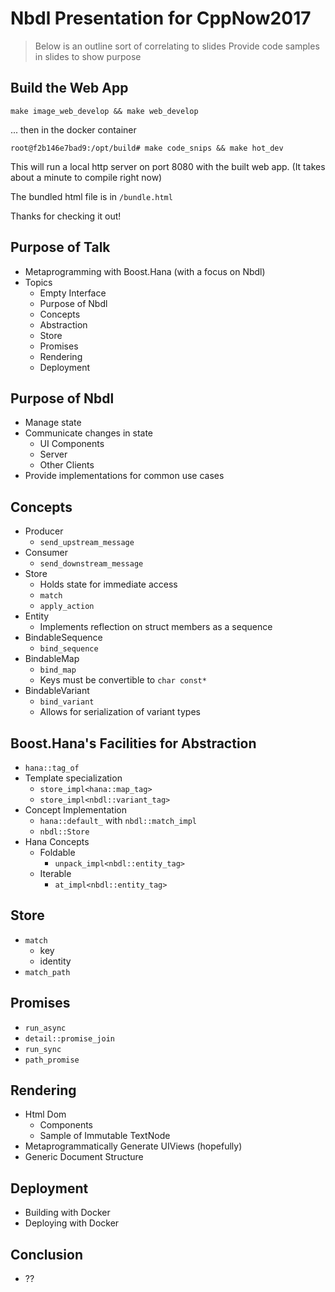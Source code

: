 # Nbdl Presentation for CppNow2017

> Below is an outline sort of correlating to slides
> Provide code samples in slides to show purpose

## Build the Web App

```
make image_web_develop && make web_develop
```
... then in the docker container
```
root@f2b146e7bad9:/opt/build# make code_snips && make hot_dev
```

This will run a local http server on port 8080 with the built web app.
(It takes about a minute to compile right now)

The bundled html file is in `/bundle.html`


Thanks for checking it out!


## Purpose of Talk

  - Metaprogramming with Boost.Hana (with a focus on Nbdl)
  - Topics
    - Empty Interface
    - Purpose of Nbdl
    - Concepts
    - Abstraction
    - Store
    - Promises
    - Rendering
    - Deployment

## Purpose of Nbdl

  - Manage state
  - Communicate changes in state
    - UI Components
    - Server
    - Other Clients
  - Provide implementations for common use cases 

## Concepts

  - Producer
    - `send_upstream_message`
  - Consumer
    - `send_downstream_message`
  - Store
    - Holds state for immediate access
    - `match`
    - `apply_action`
  - Entity
    - Implements reflection on struct members as a sequence
  - BindableSequence
    - `bind_sequence`
  - BindableMap
    - `bind_map`
    - Keys must be convertible to `char const*` 
  - BindableVariant
    - `bind_variant`
    - Allows for serialization of variant types

## Boost.Hana's Facilities for Abstraction
  
  - `hana::tag_of`
  - Template specialization
    - `store_impl<hana::map_tag>`
    - `store_impl<nbdl::variant_tag>`
  - Concept Implementation
    - `hana::default_` with `nbdl::match_impl`
    - `nbdl::Store`
  - Hana Concepts
    - Foldable
      - `unpack_impl<nbdl::entity_tag>`
    - Iterable
      - `at_impl<nbdl::entity_tag>`

## Store

  - `match`
    - key
    - identity
  - `match_path`

## Promises

  - `run_async`
  - `detail::promise_join`
  - `run_sync`
  - `path_promise`

## Rendering
  - Html Dom
    - Components
    - Sample of Immutable TextNode
  - Metaprogrammatically Generate UIViews (hopefully)
  - Generic Document Structure

## Deployment
  - Building with Docker
  - Deploying with Docker

## Conclusion
  - ??
